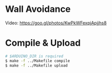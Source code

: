 Wall Avoidance
==============
Video: https://goo.gl/photos/KwPkWFexpjApjjhs8

Compile & Upload
================
```sh
# $ARDUINO_DIR is required
$ make -f ../Makefile compile
$ make -f ../Makefile upload
```
